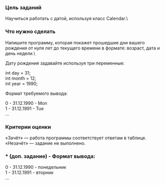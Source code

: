 ### Цель заданий
Научиться работать с датой, используя класс Calendar.\
### Что нужно сделать
Напишите программу, которая покажет прошедшие дни вашего рождения от нуля лет до текущего времени в формате: возраст, дата и день недели.\

Дату рождения задавайте используя три переменные:

int day = 31;\
int month = 12;\
int year = 1990;

Формат требуемого вывода:

0 - 31.12.1990 - Mon\
1 - 31.12.1991 - Tue\
…

### Критерии оценки
«Зачёт» — работа программы соответствует ответам в таблице.\
«Незачёт» — задание не выполнено.

### * (доп. задание) - Формат вывода:
0 - 31.12.1990 - понедельник\
1 - 31.12.1991 - вторник\
…

